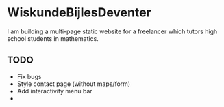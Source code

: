 # WiskundeBijlesDeventer
I am building a multi-page static website for a freelancer which tutors high school students in mathematics.

## TODO
* Fix bugs
* Style contact page (without maps/form)
* Add interactivity menu bar
* 


